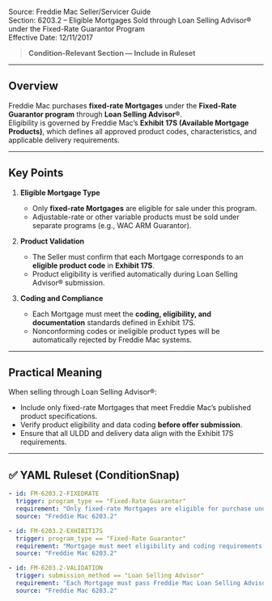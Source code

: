 Source: Freddie Mac Seller/Servicer Guide  
Section: 6203.2 – Eligible Mortgages Sold through Loan Selling Advisor® under the Fixed-Rate Guarantor Program  
Effective Date: 12/11/2017  

> **Condition-Relevant Section — Include in Ruleset**

---

## Overview
Freddie Mac purchases **fixed-rate Mortgages** under the **Fixed-Rate Guarantor program** through **Loan Selling Advisor®**.  
Eligibility is governed by Freddie Mac’s **Exhibit 17S (Available Mortgage Products)**, which defines all approved product codes, characteristics, and applicable delivery requirements.

---

## Key Points

1. **Eligible Mortgage Type**
   - Only **fixed-rate Mortgages** are eligible for sale under this program.
   - Adjustable-rate or other variable products must be sold under separate programs (e.g., WAC ARM Guarantor).

2. **Product Validation**
   - The Seller must confirm that each Mortgage corresponds to an **eligible product code** in **Exhibit 17S**.
   - Product eligibility is verified automatically during Loan Selling Advisor® submission.

3. **Coding and Compliance**
   - Each Mortgage must meet the **coding, eligibility, and documentation** standards defined in Exhibit 17S.
   - Nonconforming codes or ineligible product types will be automatically rejected by Freddie Mac systems.

---

## Practical Meaning
When selling through Loan Selling Advisor®:
- Include only fixed-rate Mortgages that meet Freddie Mac’s published product specifications.
- Verify product eligibility and data coding **before offer submission**.
- Ensure that all ULDD and delivery data align with the Exhibit 17S requirements.

---

## ✅ YAML Ruleset (ConditionSnap)
```yaml
- id: FM-6203.2-FIXEDRATE
  trigger: program_type == "Fixed-Rate Guarantor"
  requirement: "Only fixed-rate Mortgages are eligible for purchase under this program."
  source: "Freddie Mac 6203.2"

- id: FM-6203.2-EXHIBIT17S
  trigger: program_type == "Fixed-Rate Guarantor"
  requirement: "Mortgage must meet eligibility and coding requirements per Exhibit 17S (Available Mortgage Products)."
  source: "Freddie Mac 6203.2"

- id: FM-6203.2-VALIDATION
  trigger: submission_method == "Loan Selling Advisor"
  requirement: "Each Mortgage must pass Freddie Mac Loan Selling Advisor® validation for product eligibility."
  source: "Freddie Mac 6203.2"
